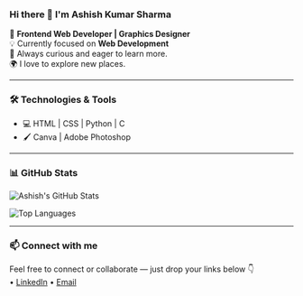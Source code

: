 ### Hi there 👋 I'm Ashish Kumar Sharma

🎨 **Frontend Web Developer | Graphics Designer**  
💡 Currently focused on **Web Development**  
🌱 Always curious and eager to learn more.  
🌍 I love to explore new places.

---

### 🛠️ Technologies & Tools

- 💻 HTML | CSS | Python | C  
- 🖌️ Canva | Adobe Photoshop  

---

### 📊 GitHub Stats

<!-- GitHub stats card -->
![Ashish's GitHub Stats](https://github-readme-stats.vercel.app/api?username=AshishSharma-014&show_icons=true&theme=radical)

<!-- Top languages card -->
![Top Languages](https://github-readme-stats.vercel.app/api/top-langs/?username=AshishSharma-014&layout=compact&theme=radical)

---

### 📫 Connect with me

Feel free to connect or collaborate — just drop your links below 👇  
 • [LinkedIn](https://www.linkedin.com/in/ashishkrsharma001/) • [Email](mailto:ashishkrsh0014@gmail.com)
